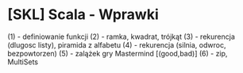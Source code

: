 [SKL] Scala - Wprawki
=========

(1) - definiowanie funkcji
(2) - ramka, kwadrat, trójkąt
(3) - rekurencja (dlugosc listy), piramida z alfabetu
(4) - rekurencja (silnia, odwroc, bezpowtorzen)
(5) - zalążek gry Mastermind [(good,bad)]
(6) - zip, MultiSets
